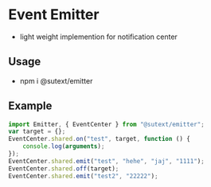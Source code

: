 # Event Emitter

-   light weight implemention for notification center

## Usage

-   npm i @sutext/emitter

## Example

```ts
import Emitter, { EventCenter } from "@sutext/emitter";
var target = {};
EventCenter.shared.on("test", target, function () {
    console.log(arguments);
});
EventCenter.shared.emit("test", "hehe", "jaj", "1111");
EventCenter.shared.off(target);
EventCenter.shared.emit("test2", "22222");
```
